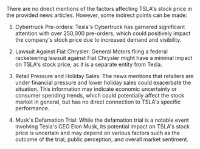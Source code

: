 There are no direct mentions of the factors affecting TSLA's stock price in the provided news articles. However, some indirect points can be made:

1. Cybertruck Pre-orders: Tesla's Cybertruck has garnered significant attention with over 250,000 pre-orders, which could positively impact the company's stock price due to increased demand and visibility.

2. Lawsuit Against Fiat Chrysler: General Motors filing a federal racketeering lawsuit against Fiat Chrysler might have a minimal impact on TSLA's stock price, as it is a separate entity from Tesla.

3. Retail Pressure and Holiday Sales: The news mentions that retailers are under financial pressure and lower holiday sales could exacerbate the situation. This information may indicate economic uncertainty or consumer spending trends, which could potentially affect the stock market in general, but has no direct connection to TSLA's specific performance.

4. Musk's Defamation Trial: While the defamation trial is a notable event involving Tesla's CEO Elon Musk, its potential impact on TSLA's stock price is uncertain and may depend on various factors such as the outcome of the trial, public perception, and overall market sentiment.